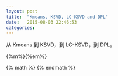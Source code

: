 ```yaml
---
layout: post
title:  "Kmeans, KSVD, LC-KSVD and DPL"
date:   2015-08-03 22:46:53
categories:
---
```


从 Kmeans 到 KSVD，到 LC-KSVD，到 DPL。

<!--more-->


{%m%}{%em%}

{% math %} {% endmath %}
